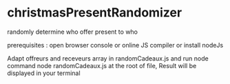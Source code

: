 # christmasPresentRandomizer
randomly determine who offer present to who

prerequisites : open browser console or online JS compiler or install nodeJs

Adapt offreurs and receveurs array in randomCadeaux.js and run node command node randomCadeaux.js at the root of file,
Result will be displayed in your terminal
